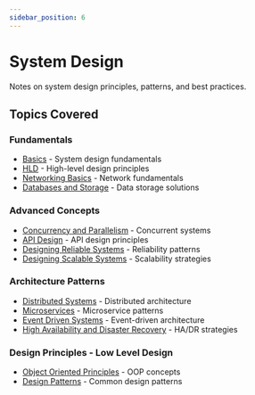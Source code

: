 ```yaml
---
sidebar_position: 6
---
```


# System Design

Notes on system design principles, patterns, and best practices.

## Topics Covered

### Fundamentals
- [Basics](./Basics.md) - System design fundamentals
- [HLD](./HLD.md) - High-level design principles
- [Networking Basics](./Networking%20Basics.md) - Network fundamentals
- [Databases and Storage](./Databases%20and%20Storage.md) - Data storage solutions

### Advanced Concepts
- [Concurrency and Parallelism](./Concurrency%20and%20Parallelism.md) - Concurrent systems
- [API Design](./API%20Design.md) - API design principles
- [Designing Reliable Systems](./Designing%20Reliable%20Systems.md) - Reliability patterns
- [Designing Scalable Systems](./Designing%20Scalable%20Systems.md) - Scalability strategies

### Architecture Patterns
- [Distributed Systems](./Distributed%20Systems.md) - Distributed architecture
- [Microservices](./Microservices.md) - Microservice patterns
- [Event Driven Systems](./Event%20Driven%20Systems.md) - Event-driven architecture
- [High Availability and Disaster Recovery](./High%20Availability%20and%20Disaster%20Recovery.md) - HA/DR strategies

### Design Principles - Low Level Design
- [Object Oriented Principles](./Object%20Oriented%20Principles.md) - OOP concepts
- [Design Patterns](./Design%20Patterns.md) - Common design patterns